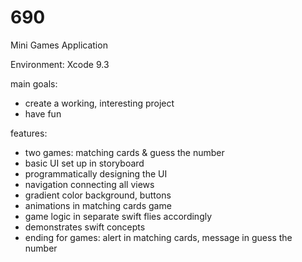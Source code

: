 # 690
Mini Games Application

Environment: Xcode 9.3

main goals:
- create a working, interesting project
- have fun

features:
- two games: matching cards & guess the number
- basic UI set up in storyboard
- programmatically designing the UI
- navigation connecting all views
- gradient color background, buttons
- animations in matching cards game 
- game logic in separate swift flies accordingly
- demonstrates swift concepts
- ending for games: alert in matching cards, message in guess the number
